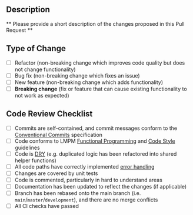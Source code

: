 ## Description
** Please provide a short description of the changes proposed in this Pull Request **

## Type of Change
- [ ] Refactor (non-breaking change which improves code quality but does not change functionality)
- [ ] Bug fix (non-breaking change which fixes an issue)
- [ ] New feature (non-breaking change which adds functionality)
- [ ] **Breaking change** (fix or feature that can cause existing functionality to not work as expected)

## Code Review Checklist
- [ ] Commits are self-contained, and commit messages conform to the [Conventional Commits](https://www.conventionalcommits.org/en/v1.0.0/#summary) specification
- [ ] Code conforms to LMPM [Functional Programming](https://github.com/LightmakerCanada/developer-handbook/wiki/4.-Functional-Programming) and [Code Style](https://github.com/LightmakerCanada/developer-handbook/wiki/5.-Code-Style) guidelines
- [ ] Code is [DRY](https://en.wikipedia.org/wiki/Don%27t_repeat_yourself) (e.g. duplicated logic has been refactored into shared helper functions)
- [ ] All code paths have correctly implemented [error handling](https://github.com/LightmakerCanada/developer-handbook/wiki/6.-Error-Handling)
- [ ] Changes are covered by unit tests
- [ ] Code is commented, particularly in hard to understand areas
- [ ] Documentation has been updated to reflect the changes (if applicable)
- [ ] Branch has been rebased onto the main branch (i.e. `main`/`master`/`development`), and there are no merge conflicts
- [ ] All CI checks have passed
